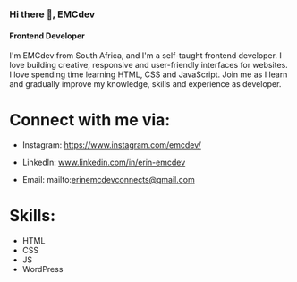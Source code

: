 ### Hi there 👋, EMCdev
#### Frontend Developer
I'm EMCdev from South Africa, and I'm a self-taught frontend developer. I love building creative, responsive and user-friendly interfaces for websites. I love spending time learning HTML, CSS and JavaScript. Join me as I learn and gradually improve my knowledge, skills and experience as developer.

# Connect with me via: 

* Instagram:
https://www.instagram.com/emcdev/

* LinkedIn:
www.linkedin.com/in/erin-emcdev

* Email:
mailto:erinemcdevconnects@gmail.com 

# Skills: 
* HTML
* CSS
* JS
* WordPress
